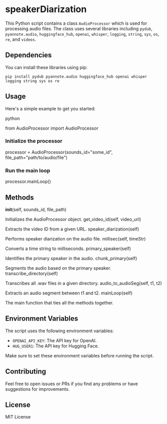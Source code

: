 # speakerDiarization

This Python script contains a class `AudioProcessor` which is used for processing audio files. The class uses several libraries including `pydub`, `pyannote.audio`, `huggingface_hub`, `openai`, `whisper`, `logging`, `string`, `sys`, `os`, `re`, and `videos`.

## Dependencies

You can install these libraries using pip:

```
pip install pydub pyannote.audio huggingface_hub openai whisper logging string sys os re
```

## Usage

Here's a simple example to get you started:

python

from AudioProcessor import AudioProcessor

### Initialize the processor

processor = AudioProcessor(sounds_id="some_id", file_path="path/to/audio/file")

### Run the main loop

processor.mainLoop()

## Methods

__init__(self, sounds_id, file_path)

Initializes the AudioProcessor object.
get_video_id(self, video_url)

Extracts the video ID from a given URL.
speaker_diarization(self)

Performs speaker diarization on the audio file.
millisec(self, timeStr)

Converts a time string to milliseconds.
primary_speaker(self)

Identifies the primary speaker in the audio.
chunk_primary(self)

Segments the audio based on the primary speaker.
transcribe_directory(self)

Transcribes all .wav files in a given directory.
audio_to_audioSeg(self, t1, t2)

Extracts an audio segment between t1 and t2.
mainLoop(self)

The main function that ties all the methods together.

## Environment Variables

The script uses the following environment variables:

- `OPENAI_API_KEY`: The API key for OpenAI.
- `HUG_USER1`: The API key for Hugging Face.

Make sure to set these environment variables before running the script.

## Contributing

Feel free to open issues or PRs if you find any problems or have suggestions for improvements.

## License

MIT License

